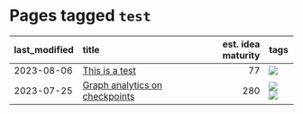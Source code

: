 # Pages tagged `test`

|last_modified|title|est. idea maturity|tags
|:---|:---|---:|:---|
|2023-08-06|[This is a test](../entries/test_entry.md)|77|[![](https://img.shields.io/badge/tag-test-5e378d)](../tags/test.md)|
|2023-07-25|[Graph analytics on checkpoints](../entries/Graph_analytics_on_checkpoints.md)|280|[![](https://img.shields.io/badge/tag-from_issue-1043a5)](../tags/from_issue.md) [![](https://img.shields.io/badge/tag-test-5e378d)](../tags/test.md)|